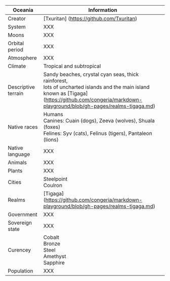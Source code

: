 Oceania        | Information            
---------------|---------------
Creator | [Txuritan] (https://github.com/Txuritan)
System  | XXX     
Moons | XXX
Orbital period | XXX
Atmosphere | XXX
Climate | Tropical and subtropical
Descriptive terrain | Sandy beaches, crystal cyan seas, thick rainforest, <br/> lots of uncharted islands and the main island known as [Tigaga] (https://github.com/congeria/markdown-playground/blob/gh-pages/realms-tigaga.md)
Native races |  Humans <br /> Canines: Cuain (dogs), Zeeva (wolves), Shuala (foxes) <br /> Felines: Syv (cats), Felinus (tigers), Pantaleon (lions)  
Native language | XXX
Animals | XXX
Plants | XXX
Cities | Steelpoint <br/> Coulron
Realms | [Tigaga] (https://github.com/congeria/markdown-playground/blob/gh-pages/realms-tigaga.md)
Government | XXX
Sovereign state | XXX
Curencey | Cobalt <br /> Bronze <br /> Steel <br /> Amethyst <br /> Sapphire
Population | XXX



